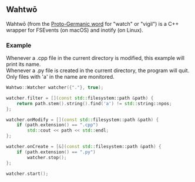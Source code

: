 ## Wahtwō

Wahtwō (from the [Proto-Germanic word](https://en.wiktionary.org/wiki/Reconstruction:Proto-Germanic/wahtw%C5%8D) for "watch" or "vigil") is a C++ wrapper for FSEvents (on macOS) and inotify (on Linux).

### Example

Whenever a .cpp file in the current directory is modified, this example will print its name.  
Whenever a .py file is created in the current directory, the program will quit.  
Only files with 'a' in the name are monitored.

```c++
Wahtwo::Watcher watcher({"."}, true);

watcher.filter = [](const std::filesystem::path &path) {
    return path.stem().string().find('a') != std::string::npos;
};

watcher.onModify = [](const std::filesystem::path &path) {
    if (path.extension() == ".cpp")
        std::cout << path << std::endl;
};

watcher.onCreate = [&](const std::filesystem::path &path) {
    if (path.extension() == ".py")
        watcher.stop();
};

watcher.start();
```